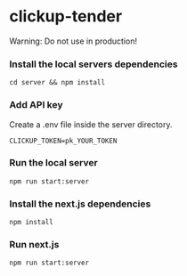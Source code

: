 # clickup-tender

Warning: Do not use in production!

### Install the local servers dependencies

`cd server && npm install`

### Add API key

Create a .env file inside the server directory.

`CLICKUP_TOKEN=pk_YOUR_TOKEN`

### Run the local server

`npm run start:server`

### Install the next.js dependencies

`npm install`

### Run next.js

`npm run start:server`
